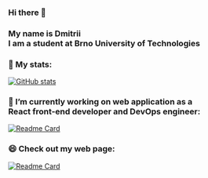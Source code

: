 ### Hi there 👋 <br/>

### My name is Dmitrii<br/>I am a student at Brno University of Technologies</p>

### 🤔 My stats:

[![GitHub stats](https://github-readme-stats.vercel.app/api?username=re-roll&hide_title=true&count_private=true&theme=transparent)](https://github.com/anuraghazra/github-readme-stats)

### 🔭 I’m currently working on web application as a<br/>React front-end developer and DevOps engineer:

[![Readme Card](https://github-readme-stats.vercel.app/api/pin/?username=AalleexxFfrr&repo=patricia&theme=transparent)](https://github.com/Pepperay/patricia)

### 😄 Check out my web page:

[![Readme Card](https://github-readme-stats.vercel.app/api/pin/?username=re-roll&repo=re-roll-react&theme=transparent)](https://github.com/re-roll/re-roll-react)

<!--
**re-roll/re-roll** is a ✨ _special_ ✨ repository because its `README.md` (this file) appears on your GitHub profile.

Here are some ideas to get you started:

- 🔭 I’m currently working on ...
- 🌱 I’m currently learning ...
- 👯 I’m looking to collaborate on ...
- 🤔 I’m looking for help with ...
- 💬 Ask me about ...
- 📫 How to reach me: ...
- 😄 Pronouns: ...
- ⚡ Fun fact: ...
-->
